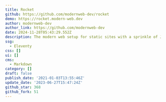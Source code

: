 ```yaml
---
title: Rocket
github: https://github.com/modernweb-dev/rocket
demo: https://rocket.modern-web.dev
author: modernweb-dev
author_link: https://github.com/modernweb-dev
date: 2024-11-28T05:43:29.552Z
description: The modern web setup for static sites with a sprinkle of JavaScript
ssg:
  - Eleventy
css: []
ui: []
cms:
  - Markdown
category: []
draft: false
publish_date: '2021-01-03T13:55:46Z'
update_date: '2023-06-27T15:47:24Z'
github_star: 368
github_fork: 51
---
```

